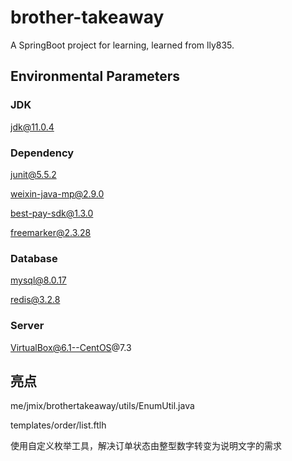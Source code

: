 # brother-takeaway
A SpringBoot project for learning, learned from lly835.

## Environmental Parameters

### JDK

jdk@11.0.4

### Dependency

junit@5.5.2

weixin-java-mp@2.9.0

best-pay-sdk@1.3.0

freemarker@2.3.28

### Database

mysql@8.0.17

redis@3.2.8

### Server

VirtualBox@6.1--CentOS@7.3

## 亮点

me/jmix/brothertakeaway/utils/EnumUtil.java

templates/order/list.ftlh

使用自定义枚举工具，解决订单状态由整型数字转变为说明文字的需求
